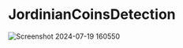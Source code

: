 # JordinianCoinsDetection
![Screenshot 2024-07-19 160550](https://github.com/user-attachments/assets/8d4206c8-679a-4e2e-ba3e-9ab3ed09ccdb)
